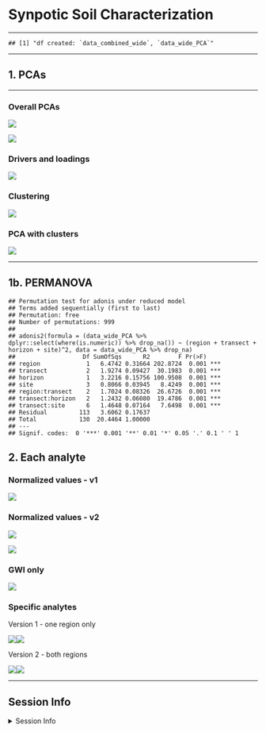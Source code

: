Synpotic Soil Characterization
================

------------------------------------------------------------------------

    ## [1] "df created: `data_combined_wide`, `data_wide_PCA`"

------------------------------------------------------------------------

## 1. PCAs

------------------------------------------------------------------------

### Overall PCAs

![](manuscript_figures_files/figure-gfm/pca_gg-1.png)<!-- -->

![](manuscript_figures_files/figure-gfm/pca_gg_regions-1.png)<!-- -->

### Drivers and loadings

![](manuscript_figures_files/figure-gfm/pc_gg-1.png)<!-- -->

### Clustering

![](manuscript_figures_files/figure-gfm/cluster_gg-1.png)<!-- -->

### PCA with clusters

![](manuscript_figures_files/figure-gfm/cluster_pca-1.png)<!-- -->

------------------------------------------------------------------------

## 1b. PERMANOVA

    ## Permutation test for adonis under reduced model
    ## Terms added sequentially (first to last)
    ## Permutation: free
    ## Number of permutations: 999
    ## 
    ## adonis2(formula = (data_wide_PCA %>% dplyr::select(where(is.numeric)) %>% drop_na()) ~ (region + transect + horizon + site)^2, data = data_wide_PCA %>% drop_na)
    ##                   Df SumOfSqs      R2        F Pr(>F)    
    ## region             1   6.4742 0.31664 202.8724  0.001 ***
    ## transect           2   1.9274 0.09427  30.1983  0.001 ***
    ## horizon            1   3.2216 0.15756 100.9508  0.001 ***
    ## site               3   0.8066 0.03945   8.4249  0.001 ***
    ## region:transect    2   1.7024 0.08326  26.6726  0.001 ***
    ## transect:horizon   2   1.2432 0.06080  19.4786  0.001 ***
    ## transect:site      6   1.4648 0.07164   7.6498  0.001 ***
    ## Residual         113   3.6062 0.17637                    
    ## Total            130  20.4464 1.00000                    
    ## ---
    ## Signif. codes:  0 '***' 0.001 '**' 0.01 '*' 0.05 '.' 0.1 ' ' 1

## 2. Each analyte

### Normalized values - v1

![](manuscript_figures_files/figure-gfm/scaled_gg1-1.png)<!-- -->

### Normalized values - v2

![](manuscript_figures_files/figure-gfm/scaled_gg2-1.png)<!-- -->

![](manuscript_figures_files/figure-gfm/scaled_gg2_split-1.png)<!-- -->

### GWI only

![](manuscript_figures_files/figure-gfm/scaled_gg2_gwi-1.png)<!-- -->

### Specific analytes

Version 1 - one region only

![](manuscript_figures_files/figure-gfm/analytesx-1.png)<!-- -->![](manuscript_figures_files/figure-gfm/analytesx-2.png)<!-- -->

Version 2 - both regions

![](manuscript_figures_files/figure-gfm/analytesx-2-1.png)<!-- -->![](manuscript_figures_files/figure-gfm/analytesx-2-2.png)<!-- -->

------------------------------------------------------------------------

## Session Info

<details>
<summary>
Session Info
</summary>

Date run: 2024-07-29

    ## R version 4.2.1 (2022-06-23)
    ## Platform: x86_64-apple-darwin17.0 (64-bit)
    ## Running under: macOS Big Sur ... 10.16
    ## 
    ## Matrix products: default
    ## BLAS:   /Library/Frameworks/R.framework/Versions/4.2/Resources/lib/libRblas.0.dylib
    ## LAPACK: /Library/Frameworks/R.framework/Versions/4.2/Resources/lib/libRlapack.dylib
    ## 
    ## locale:
    ## [1] en_US.UTF-8/en_US.UTF-8/en_US.UTF-8/C/en_US.UTF-8/en_US.UTF-8
    ## 
    ## attached base packages:
    ## [1] stats     graphics  grDevices utils     datasets  methods   base     
    ## 
    ## other attached packages:
    ##  [1] vegan_2.6-4         lattice_0.20-45     permute_0.9-7      
    ##  [4] ggConvexHull_0.1.0  factoextra_1.0.7    cluster_2.1.3      
    ##  [7] ggbiplot_0.55       googlesheets4_1.0.1 soilpalettes_0.1.0 
    ## [10] PNWColors_0.1.0     magrittr_2.0.3      lubridate_1.9.2    
    ## [13] forcats_1.0.0       stringr_1.5.0       dplyr_1.1.0        
    ## [16] purrr_1.0.1         readr_2.1.4         tidyr_1.3.0        
    ## [19] tibble_3.1.8        ggplot2_3.4.3       tidyverse_2.0.0    
    ## 
    ## loaded via a namespace (and not attached):
    ##  [1] splines_4.2.1     carData_3.0-5     highr_0.9         base64url_1.4    
    ##  [5] cellranger_1.1.0  yaml_2.3.5        ggrepel_0.9.3     pillar_1.8.1     
    ##  [9] backports_1.4.1   glue_1.6.2        digest_0.6.29     ggsignif_0.6.4   
    ## [13] colorspace_2.0-3  Matrix_1.5-1      cowplot_1.1.1     htmltools_0.5.7  
    ## [17] plyr_1.8.7        pkgconfig_2.0.3   broom_1.0.3       scales_1.2.1     
    ## [21] processx_3.7.0    tzdb_0.3.0        timechange_0.2.0  googledrive_2.0.0
    ## [25] mgcv_1.8-40       generics_0.1.3    farver_2.1.1      car_3.1-0        
    ## [29] ellipsis_0.3.2    ggpubr_0.6.0      withr_2.5.0       cli_3.6.0        
    ## [33] evaluate_0.16     ps_1.7.1          fs_1.5.2          fansi_1.0.3      
    ## [37] nlme_3.1-160      MASS_7.3-60       rstatix_0.7.2     tools_4.2.1      
    ## [41] data.table_1.14.4 hms_1.1.2         gargle_1.2.0      lifecycle_1.0.3  
    ## [45] munsell_0.5.0     targets_0.14.0    callr_3.7.2       compiler_4.2.1   
    ## [49] rlang_1.1.1       grid_4.2.1        rstudioapi_0.14   igraph_1.5.1     
    ## [53] labeling_0.4.2    rmarkdown_2.21    gtable_0.3.0      codetools_0.2-18 
    ## [57] abind_1.4-5       R6_2.5.1          knitr_1.42        fastmap_1.1.0    
    ## [61] utf8_1.2.2        stringi_1.7.8     parallel_4.2.1    Rcpp_1.0.11      
    ## [65] vctrs_0.5.2       tidyselect_1.2.0  xfun_0.42

</details>
